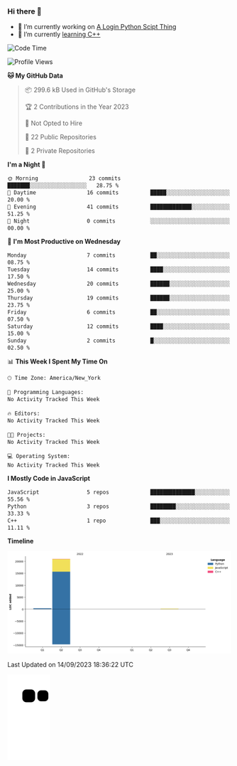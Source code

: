 ### Hi there 👋

<!--
**Iplay6432/Iplay6432** is a ✨ _special_ ✨ repository because its `README.md` (this file) appears on your GitHub profile.

Here are some ideas to get you started:

- 🔭 I’m currently working on ...
- 🌱 I’m currently learning ...
- 👯 I’m looking to collaborate on ...
- 🤔 I’m looking for help with ...
- 💬 Ask me about ...
- 📫 How to reach me: ...
- 😄 Pronouns: ...
- ⚡ Fun fact: ...
-->
- 🔭 I’m currently working on [A Login Python Scipt Thing](https://github.com/Iplay6432/Lugin-but-no-Pygame-)
- 🌱 I’m currently [learning C++](https://github.com/Iplay6432/LearningCpp)


<!--START_SECTION:waka-->
![Code Time](http://img.shields.io/badge/Code%20Time-10%20hrs%201%20min-blue)

![Profile Views](http://img.shields.io/badge/Profile%20Views-5-blue)

**🐱 My GitHub Data** 

> 📦 299.6 kB Used in GitHub's Storage 
 > 
> 🏆 2 Contributions in the Year 2023
 > 
> 🚫 Not Opted to Hire
 > 
> 📜 22 Public Repositories 
 > 
> 🔑 2 Private Repositories 
 > 
**I'm a Night 🦉** 

```text
🌞 Morning                23 commits          ███████░░░░░░░░░░░░░░░░░░   28.75 % 
🌆 Daytime                16 commits          █████░░░░░░░░░░░░░░░░░░░░   20.00 % 
🌃 Evening                41 commits          █████████████░░░░░░░░░░░░   51.25 % 
🌙 Night                  0 commits           ░░░░░░░░░░░░░░░░░░░░░░░░░   00.00 % 
```
📅 **I'm Most Productive on Wednesday** 

```text
Monday                   7 commits           ██░░░░░░░░░░░░░░░░░░░░░░░   08.75 % 
Tuesday                  14 commits          ████░░░░░░░░░░░░░░░░░░░░░   17.50 % 
Wednesday                20 commits          ██████░░░░░░░░░░░░░░░░░░░   25.00 % 
Thursday                 19 commits          ██████░░░░░░░░░░░░░░░░░░░   23.75 % 
Friday                   6 commits           ██░░░░░░░░░░░░░░░░░░░░░░░   07.50 % 
Saturday                 12 commits          ████░░░░░░░░░░░░░░░░░░░░░   15.00 % 
Sunday                   2 commits           █░░░░░░░░░░░░░░░░░░░░░░░░   02.50 % 
```


📊 **This Week I Spent My Time On** 

```text
🕑︎ Time Zone: America/New_York

💬 Programming Languages: 
No Activity Tracked This Week

🔥 Editors: 
No Activity Tracked This Week

🐱‍💻 Projects: 
No Activity Tracked This Week

💻 Operating System: 
No Activity Tracked This Week
```

**I Mostly Code in JavaScript** 

```text
JavaScript               5 repos             ██████████████░░░░░░░░░░░   55.56 % 
Python                   3 repos             ████████░░░░░░░░░░░░░░░░░   33.33 % 
C++                      1 repo              ███░░░░░░░░░░░░░░░░░░░░░░   11.11 % 
```



**Timeline**

![Lines of Code chart](https://raw.githubusercontent.com/Iplay6432/Iplay6432/main/assets/bar_graph.png)


 Last Updated on 14/09/2023 18:36:22 UTC
<!--END_SECTION:waka-->

![snake](https://raw.githubusercontent.com/Iplay6432/Iplay6432/output/github-contribution-grid-snake.svg)
